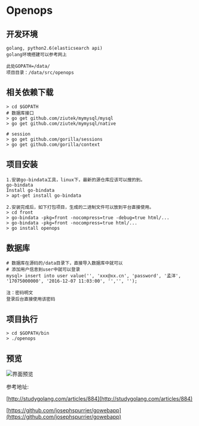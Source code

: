 # Openops
## 开发环境
```
golang, python2.6(elasticsearch api)
golang环境搭建可以参考网上

此处GOPATH=/data/
项目目录：/data/src/openops
```
## 相关依赖下载
```
> cd $GOPATH
# 数据库接口
> go get github.com/ziutek/mymysql/mysql
> go get github.com/ziutek/mymysql/native

# session 
> go get github.com/gorilla/sessions
> go get github.com/gorilla/context
```

## 项目安装
```
1.安装go-bindata工具，linux下，最新的源仓库应该可以搜的到。
go-bindata
Install go-bindata
> apt-get install go-bindata

2.安装完成后，如下打包项目，生成的二进制文件可以放到平台直接使用。
> cd front
> go-bindata -pkg=front -nocompress=true -debug=true html/...
> go-bindata -pkg=front -nocompress=true html/...
> go install openops
```
## 数据库
```
# 数据库在源码的/data目录下，直接导入数据库中就可以
# 添加用户信息到user中就可以登录
mysql> insert into user value('', 'xxx@xx.cn', 'password', '孟洋', '17075000000', '2016-12-07 11:03:00', '','', '');

注：密码明文
登录后台直接使用该密码
```

## 项目执行
```
> cd $GOPATH/bin
> ./openops 
```

## 预览
![界面预览](https://raw.githubusercontent.com/slient2010/openops/master/demo_images_1.png)



参考地址:

[http://studygolang.com/articles/884](http://studygolang.com/articles/884)

[https://github.com/josephspurrier/gowebapp](https://github.com/josephspurrier/gowebapp) 
